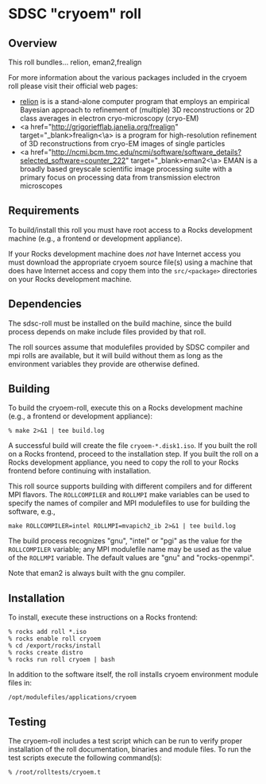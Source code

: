 # SDSC "cryoem" roll

## Overview

This roll bundles... relion, eman2,frealign

For more information about the various packages included in the cryoem roll please visit their official web pages:

- <a href="http://www2.mrc-lmb.cam.ac.uk/relion/index.php/Main_Page" target="_blank">relion</a> is  is a stand-alone computer program that employs an empirical Bayesian approach to refinement of (multiple) 3D reconstructions or 2D class averages in electron cryo-microscopy (cryo-EM)
- <a href="http://grigoriefflab.janelia.org/frealign" target="_blank>frealign<\a> is a program for high-resolution refinement of 3D reconstructions from cryo-EM images of single particles
- <a href="http://ncmi.bcm.tmc.edu/ncmi/software/software_details?selected_software=counter_222" target="_blank>eman2<\a> EMAN is a broadly based greyscale scientific image processing suite with a primary focus on processing data from transmission electron microscopes


## Requirements

To build/install this roll you must have root access to a Rocks development
machine (e.g., a frontend or development appliance).

If your Rocks development machine does *not* have Internet access you must
download the appropriate cryoem source file(s) using a machine that does
have Internet access and copy them into the `src/<package>` directories on your
Rocks development machine.


## Dependencies

The sdsc-roll must be installed on the build machine, since the build process
depends on make include files provided by that roll.

The roll sources assume that modulefiles provided by SDSC compiler and mpi
rolls are available, but it will build without them as long as the environment
variables they provide are otherwise defined.



## Building

To build the cryoem-roll, execute this on a Rocks development
machine (e.g., a frontend or development appliance):

```shell
% make 2>&1 | tee build.log
```

A successful build will create the file `cryoem-*.disk1.iso`.  If you built
the roll on a Rocks frontend, proceed to the installation step. If you built the
roll on a Rocks development appliance, you need to copy the roll to your Rocks
frontend before continuing with installation.

This roll source supports building with different compilers and for different
MPI flavors.  The `ROLLCOMPILER` and `ROLLMPI` make variables can be used to
specify the names of compiler and MPI modulefiles to use for building the
software, e.g.,

```shell
make ROLLCOMPILER=intel ROLLMPI=mvapich2_ib 2>&1 | tee build.log
```

The build process recognizes "gnu", "intel" or "pgi" as the value for the
`ROLLCOMPILER` variable; any MPI modulefile name may be used as the value of
the `ROLLMPI` variable.  The default values are "gnu" and "rocks-openmpi".

Note that eman2 is always built with the gnu compiler.
<ENDIF>

## Installation

To install, execute these instructions on a Rocks frontend:

```shell
% rocks add roll *.iso
% rocks enable roll cryoem
% cd /export/rocks/install
% rocks create distro
% rocks run roll cryoem | bash
```

In addition to the software itself, the roll installs cryoem environment
module files in:

```shell
/opt/modulefiles/applications/cryoem
```


## Testing

The cryoem-roll includes a test script which can be run to verify proper
installation of the roll documentation, binaries and module files. To
run the test scripts execute the following command(s):

```shell
% /root/rolltests/cryoem.t 
```

